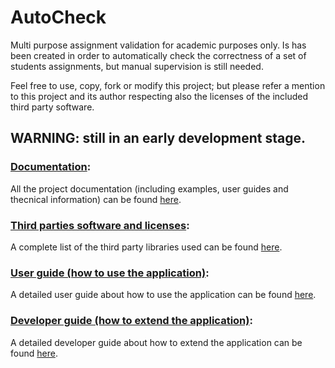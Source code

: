 # AutoCheck
Multi purpose assignment validation for academic purposes only.
Is has been created in order to automatically check the correctness of a set of students assignments, but manual supervision is still needed.

Feel free to use, copy, fork or modify this project; but please refer a mention to this project and its author respecting also the licenses of the included third party software.

## WARNING: still in an early development stage.

### [Documentation](https://fherstk.github.io/AutoCheck/html/):
All the project documentation (including examples, user guides and thecnical information) can be found [here](https://fherstk.github.io/AutoCheck/html/).

### [Third parties software and licenses](https://fherstk.github.io/AutoCheck/html/credits/thirdparties.html):
A complete list of the third party libraries used can be found [here](https://fherstk.github.io/AutoCheck/credits/thirdparties.html).

### [User guide (how to use the application)](https://fherstk.github.io/AutoCheck/html/tutorials/user.html):
A detailed user guide about how to use the application can be found [here](https://fherstk.github.io/AutoCheck/html/tutorials/user.html).

### [Developer guide (how to extend the application)](https://fherstk.github.io/AutoCheck/html/tutorials/developer.html):
A detailed developer guide about how to extend the application can be found [here](https://fherstk.github.io/AutoCheck/html/tutorials/developer.html).